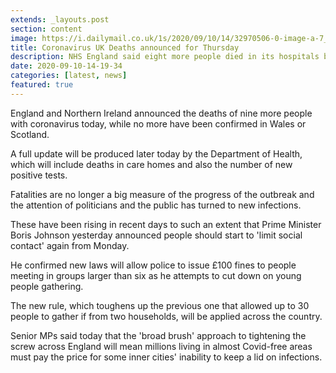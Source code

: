 ```yaml
---
extends: _layouts.post
section: content
image: https://i.dailymail.co.uk/1s/2020/09/10/14/32970506-0-image-a-7_1599743461786.jpg 
title: Coronavirus UK Deaths announced for Thursday 
description: NHS England said eight more people died in its hospitals between September 4 and September 9, while one more fatality was confirmed in Northern Ireland. 
date: 2020-09-10-14-19-34 
categories: [latest, news] 
featured: true 
--- 
```

England and Northern Ireland announced the deaths of nine more people with coronavirus today, while no more have been confirmed in Wales or Scotland.

A full update will be produced later today by the Department of Health, which will include deaths in care homes and also the number of new positive tests.

Fatalities are no longer a big measure of the progress of the outbreak and the attention of politicians and the public has turned to new infections.

These have been rising in recent days to such an extent that Prime Minister Boris Johnson yesterday announced people should start to 'limit social contact' again from Monday.

He confirmed new laws will allow police to issue £100 fines to people meeting in groups larger than six as he attempts to cut down on young people gathering.

The new rule, which toughens up the previous one that allowed up to 30 people to gather if from two households, will be applied across the country.

Senior MPs said today that the 'broad brush' approach to tightening the screw across England will mean millions living in almost Covid-free areas must pay the price for some inner cities' inability to keep a lid on infections.



